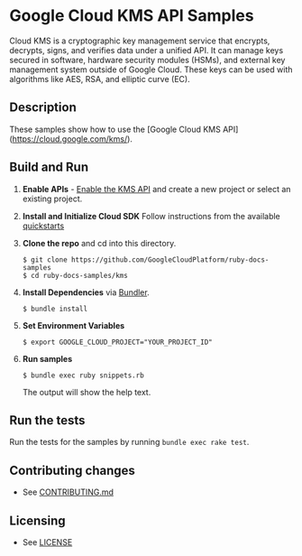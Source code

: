 # Google Cloud KMS API Samples

Cloud KMS is a cryptographic key management service that encrypts, decrypts,
signs, and verifies data under a unified API. It can manage keys secured in
software, hardware security modules (HSMs), and external key management system
outside of Google Cloud. These keys can be used with algorithms like AES, RSA,
and elliptic curve (EC).

## Description

These samples show how to use the [Google Cloud KMS API]
(https://cloud.google.com/kms/).

## Build and Run

1.  **Enable APIs** - [Enable the KMS API](https://console.cloud.google.com/flows/enableapi?apiid=cloudkms.googleapis.com)
    and create a new project or select an existing project.

1.  **Install and Initialize Cloud SDK**
    Follow instructions from the available [quickstarts](https://cloud.google.com/sdk/docs/quickstarts)

1.  **Clone the repo** and cd into this directory.

    ```text
    $ git clone https://github.com/GoogleCloudPlatform/ruby-docs-samples
    $ cd ruby-docs-samples/kms
    ```

1. **Install Dependencies** via [Bundler](https://bundler.io).

    ```
    $ bundle install
    ```

1. **Set Environment Variables**

    ```text
    $ export GOOGLE_CLOUD_PROJECT="YOUR_PROJECT_ID"
    ```

1. **Run samples**

    ```text
    $ bundle exec ruby snippets.rb
    ```

    The output will show the help text.

## Run the tests

Run the tests for the samples by running `bundle exec rake test`.

## Contributing changes

* See [CONTRIBUTING.md](../CONTRIBUTING.md)

## Licensing

* See [LICENSE](../LICENSE)
